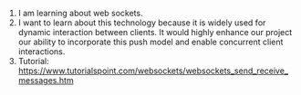 1) I am learning about web sockets. 
2) I want to learn about this technology because it is widely used for dynamic interaction between clients. It would highly enhance our project our ability to incorporate this push model and enable concurrent client interactions. 
3) Tutorial: https://www.tutorialspoint.com/websockets/websockets_send_receive_messages.htm
